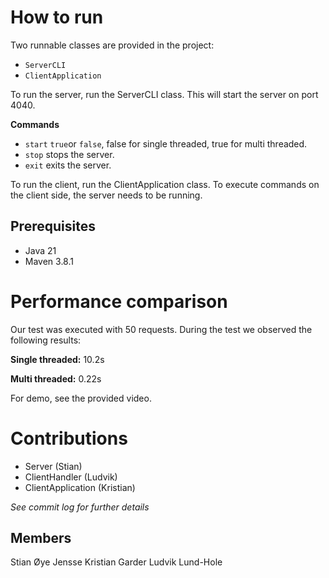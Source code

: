 # How to run
Two runnable classes are provided in the project:
- `ServerCLI`
- `ClientApplication`

To run the server, run the ServerCLI class. This will start the server on port 4040.

**Commands**
- `start` `true`or `false`, false for single threaded, true for multi threaded.
- `stop` stops the server.
- `exit` exits the server.

To run the client, run the ClientApplication class. To execute commands on the client side, the server needs to be 
running. 

## Prerequisites
- Java 21
- Maven 3.8.1

# Performance comparison
Our test was executed with 50 requests. During the test we observed the following results:


**Single threaded:**
10.2s

**Multi threaded:**
0.22s

For demo, see the provided video.


# Contributions
- Server (Stian)
- ClientHandler (Ludvik)
- ClientApplication (Kristian)

*See commit log for further details*

## Members
Stian Øye Jensse
Kristian Garder
Ludvik Lund-Hole